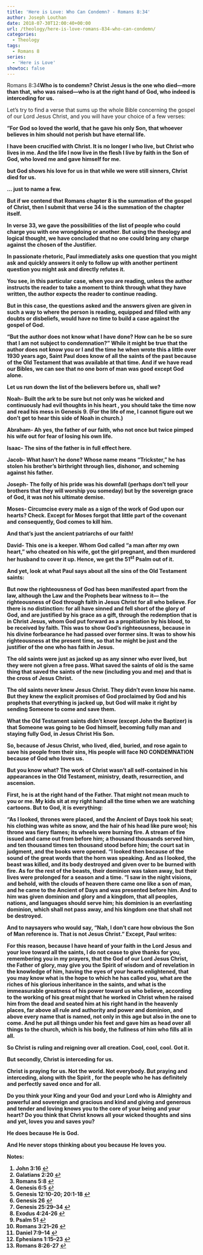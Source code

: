 ```yaml
---
title: 'Here is Love: Who Can Condemn? - Romans 8:34'
author: Joseph Louthan
date: 2018-07-30T12:00:40+00:00
url: /theology/here-is-love-romans-834-who-can-condemn/
categories:
  - Theology
tags:
  - Romans 8
series:
  - 'Here is Love'
showtoc: false
---
```

<p class="p1">
  Romans 8:34<b>Who is to condemn? Christ Jesus is the one who died—more than that, who was raised—who is at the right hand of God, who indeed is interceding for us.</b>

<p class="p1">
  Let’s try to find a verse that sums up the whole Bible concerning the gospel of our Lord Jesus Christ, and you will have your choice of a few verses:

<p class="p1">
  <b>“For God so loved the world, that he gave his only Son, that whoever believes in him should not perish but have eternal life.<a class="simple-footnote" title="John 3:16" id="return-note-3742-1" href="#note-3742-1"></a>

<p class="p1">
  <b>I have been crucified with Christ. It is no longer I who live, but Christ who lives in me. And the life I now live in the flesh I live by faith in the Son of God, who loved me and gave himself for me.<a class="simple-footnote" title="Galatians 2:20" id="return-note-3742-2" href="#note-3742-2"></a>

<p class="p1">
  <b>but God shows his love for us in that while we were still sinners, Christ died for us.<a class="simple-footnote" title="Romans 5:8" id="return-note-3742-3" href="#note-3742-3"></a>

<p class="p1">
  … just to name a few.

<p class="p1">
  But if we contend that Romans chapter 8 is the summation of the gospel of Christ, then I submit that verse 34 is the summation of the chapter itself.

<p class="p1">
  In verse 33, we gave the possibilities of the list of people who could charge you with one wrongdoing or another. But using the theology and logical thought, we have concluded that no one could bring any charge against the chosen of the Justifier.

<p class="p1">
  In passionate rhetoric, Paul immediately asks one question that you might ask and quickly answers it only to follow up with another pertinent question you might ask and directly refutes it.

<p class="p1">
  You see, in this particular case, when you are reading, unless the author instructs the reader to take a moment to think through what they have written, the author expects the reader to continue reading.

<p class="p1">
  But in this case, the questions asked and the answers given are given in such a way to where the person is reading, equipped and filled with any doubts or disbeliefs, would have no time to build a case against the gospel of God.

<p class="p1">
  “But the author does not know what I have done? How can he be so sure that I am not subject to condemnation?” While it might be true that the author does not know you or I and the time he when wrote this a little over 1930 years ago, Saint Paul does know of all the saints of the past because of the Old Testament that was available at that time. And if we have read our Bibles, we can see that no one born of man was good except God alone.

<p class="p1">
  Let us run down the list of the believers before us, shall we?

<p class="p1">
  <b>Noah- Built the ark to be sure but not only was he wicked and continuously had evil thoughts in his heart <a class="simple-footnote" title="Genesis 6:5" id="return-note-3742-4" href="#note-3742-4"></a>, you should take the time now and read his mess in Genesis 9. (For the life of me, I cannot figure out we don’t get to hear this side of Noah in church.)

<p class="p1">
  <b>Abraham- Ah yes, the father of our faith, who not once but twice pimped his wife out for fear of losing his own life. <a class="simple-footnote" title="Genesis 12:10-20; 20:1-18" id="return-note-3742-5" href="#note-3742-5"></a>

<p class="p1">
  <b>Isaac- The sins of the father is in full effect here. <a class="simple-footnote" title="Genesis 26" id="return-note-3742-6" href="#note-3742-6"></a>

<p class="p1">
  <b>Jacob- What hasn’t he done? Whose name means “Trickster,” he has stolen his brother’s birthright through lies, dishonor, and scheming against his father. <a class="simple-footnote" title="Genesis 25:29–34" id="return-note-3742-7" href="#note-3742-7"></a>

<p class="p1">
  <b>Joseph- The folly of his pride was his downfall (perhaps don’t tell your brothers that they will worship you someday) but by the sovereign grace of God, it was not his ultimate demise.

<p class="p1">
  <b>Moses- Circumcise every male as a sign of the work of God upon our hearts? Check. Except for Moses forgot that little part of the covenant and consequently, God comes to kill him. <a class="simple-footnote" title="Exodus 4:24-26" id="return-note-3742-8" href="#note-3742-8"></a>

<p class="p1">
  And that’s just the ancient patriarchs of our faith!

<p class="p1">
  <b>David- This one is a keeper. Whom God called “a man after my own heart,” who cheated on his wife, got the girl pregnant, and then murdered her husband to cover it up. Hence, we get the 51<span class="s1"><sup>st</sup></span> Psalm <a class="simple-footnote" title="Psalm 51" id="return-note-3742-9" href="#note-3742-9"></a> out of it.

<p class="p1">
  And yet, look at what Paul says about all the sins of the Old Testament saints:

<p class="p1">
  <b>But now the righteousness of God has been manifested apart from the law, although the Law and the Prophets bear witness to it— </b><b>the righteousness of God through faith in Jesus Christ for all who believe. For there is no distinction: </b><b>for all have sinned and fell short of the glory of God, </b><b>and are justified by his grace as a gift, through the redemption that is in Christ Jesus, </b><b>whom God put forward as a propitiation by his blood, to be received by faith. This was to show God’s righteousness, because in his divine forbearance he had passed over former sins. </b><b>It was to show his righteousness at the present time, so that he might be just and the justifier of the one who has faith in Jesus.<a class="simple-footnote" title="Romans 3:21–26" id="return-note-3742-10" href="#note-3742-10"></a>

<p class="p1">
  The old saints were just as jacked up as any sinner who ever lived, but they were not given a free pass. What saved the saints of old is the same thing that saved the saints of the new (including you and me) and that is the cross of Jesus Christ.

<p class="p1">
  The old saints never knew Jesus Christ. They didn’t even know his name. But they knew the explicit promises of God proclaimed by God and his prophets that everything is jacked up, but God will make it right by sending Someone to come and save them.

<p class="p1">
  What the Old Testament saints didn’t know (except John the Baptizer) is that Someone was going to be God himself, becoming fully man and staying fully God, in Jesus Christ His Son.

<p class="p1">
  So, because of Jesus Christ, who lived, died, buried, and rose again to save his people from their sins, His people will face NO CONDEMNATION because of God who loves us.

<p class="p1">
  But you know what? The work of Christ wasn’t all self-contained in his appearances in the Old Testament, ministry, death, resurrection, and ascension.

<p class="p1">
  First, he is at the right hand of the Father. That might not mean much to you or me. My kids sit at my right hand all the time when we are watching cartoons. But to God, it is everything:

<p class="p1">
  <b>“As I looked, thrones were placed, and the Ancient of Days took his seat; his clothing was white as snow, and the hair of his head like pure wool; his throne was fiery flames; its wheels were burning fire. </b><b>A stream of fire issued and came out from before him; a thousand thousands served him, and ten thousand times ten thousand stood before him; the court sat in judgment, and the books were opened. </b><b>“I looked then because of the sound of the great words that the horn was speaking. And as I looked, the beast was killed, and its body destroyed and given over to be burned with fire. </b><b>As for the rest of the beasts, their dominion was taken away, but their lives were prolonged for a season and a time. </b><b>“I saw in the night visions, and behold, with the clouds of heaven there came one like a son of man, and he came to the Ancient of Days and was presented before him. </b><b>And to him was given dominion and glory and a kingdom, that all peoples, nations, and languages should serve him; his dominion is an everlasting dominion, which shall not pass away, and his kingdom one that shall not be destroyed.<a class="simple-footnote" title="Daniel 7:9–14" id="return-note-3742-11" href="#note-3742-11"></a>

<p class="p1">
  And to naysayers who would say, “Nah, I don’t care how obvious the Son of Man reference is. That is not Jesus Christ.” Except, Paul writes:

<p class="p1">
  <b>For this reason, because I have heard of your faith in the Lord Jesus and your love toward all the saints, </b><b>I do not cease to give thanks for you, remembering you in my prayers, </b><b>that the God of our Lord Jesus Christ, the Father of glory, may give you the Spirit of wisdom and of revelation in the knowledge of him, </b><b>having the eyes of your hearts enlightened, that you may know what is the hope to which he has called you, what are the riches of his glorious inheritance in the saints, </b><b>and what is the immeasurable greatness of his power toward us who believe, according to the working of his great might </b><b>that he worked in Christ when he raised him from the dead and seated him at his right hand in the heavenly places, </b><b>far above all rule and authority and power and dominion, and above every name that is named, not only in this age but also in the one to come. </b><b>And he put all things under his feet and gave him as head over all things to the church, </b><b>which is his body, the fullness of him who fills all in all.<a class="simple-footnote" title="Ephesians 1:15–23" id="return-note-3742-12" href="#note-3742-12"></a>

<p class="p1">
  So Christ is ruling and reigning over all creation. Cool, cool, cool. Got it.

<p class="p1">
  But secondly, Christ is interceding for us.

<p class="p1">
  Christ is praying for us. Not the world. Not everybody. But praying and interceding, along with the Spirit <a class="simple-footnote" title="Romans 8:26-27" id="return-note-3742-13" href="#note-3742-13"></a>, for the people who he has definitely and perfectly saved once and for all.

<p class="p1">
  Do you think your King and your God and your Lord who is Almighty and powerful and sovereign and gracious and kind and giving and generous and tender and loving knows you to the core of your being and your heart? Do you think that Christ knows all your wicked thoughts and sins and yet, loves you and saves you?

<p class="p1">
  He does because He is God.

<p class="p1">
  And He never stops thinking about you because He loves you.

<div class="simple-footnotes">
  <p class="notes">
    Notes:
  </p>

  <ol>
    <li id="note-3742-1">
      John 3:16 <a href="#return-note-3742-1">&#8617;</a>
    </li>
    <li id="note-3742-2">
      Galatians 2:20 <a href="#return-note-3742-2">&#8617;</a>
    </li>
    <li id="note-3742-3">
      Romans 5:8 <a href="#return-note-3742-3">&#8617;</a>
    </li>
    <li id="note-3742-4">
      Genesis 6:5 <a href="#return-note-3742-4">&#8617;</a>
    </li>
    <li id="note-3742-5">
      Genesis 12:10-20; 20:1-18 <a href="#return-note-3742-5">&#8617;</a>
    </li>
    <li id="note-3742-6">
      Genesis 26 <a href="#return-note-3742-6">&#8617;</a>
    </li>
    <li id="note-3742-7">
      Genesis 25:29–34 <a href="#return-note-3742-7">&#8617;</a>
    </li>
    <li id="note-3742-8">
      Exodus 4:24-26 <a href="#return-note-3742-8">&#8617;</a>
    </li>
    <li id="note-3742-9">
      Psalm 51 <a href="#return-note-3742-9">&#8617;</a>
    </li>
    <li id="note-3742-10">
      Romans 3:21–26 <a href="#return-note-3742-10">&#8617;</a>
    </li>
    <li id="note-3742-11">
      Daniel 7:9–14 <a href="#return-note-3742-11">&#8617;</a>
    </li>
    <li id="note-3742-12">
      Ephesians 1:15–23 <a href="#return-note-3742-12">&#8617;</a>
    </li>
    <li id="note-3742-13">
      Romans 8:26-27 <a href="#return-note-3742-13">&#8617;</a>
    </li>
  </ol>
</div>